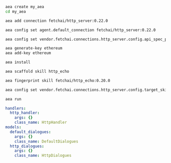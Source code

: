 ``` bash
aea create my_aea
cd my_aea
```
``` bash
aea add connection fetchai/http_server:0.22.0
```
``` bash
aea config set agent.default_connection fetchai/http_server:0.22.0
```
``` bash
aea config set vendor.fetchai.connections.http_server.config.api_spec_path "../examples/http_ex/petstore.yaml"
```
``` bash
aea generate-key ethereum 
aea add-key ethereum
```
``` bash
aea install
```
``` bash
aea scaffold skill http_echo
```
``` bash
aea fingerprint skill fetchai/http_echo:0.20.0
```
``` bash
aea config set vendor.fetchai.connections.http_server.config.target_skill_id "$(aea config get agent.author)/http_echo:0.1.0" 
```
``` bash
aea run
```
``` yaml
handlers:
  http_handler:
    args: {}
    class_name: HttpHandler
models:
  default_dialogues:
    args: {}
    class_name: DefaultDialogues
  http_dialogues:
    args: {}
    class_name: HttpDialogues
```